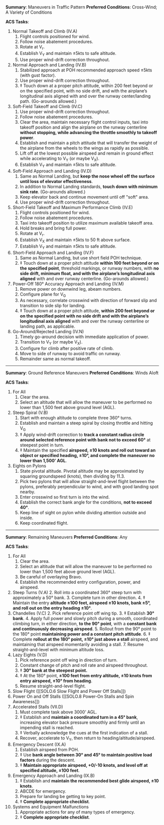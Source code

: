 **Summary**: Maneuvers in Traffic Pattern
**Preferred Conditions**: Cross-Wind; A Variety of Conditions

**ACS Tasks**:
1. Normal Takeoff and Climb (IV.A)
	1. Flight controls positioned for wind.
	2. Follow noise abatement procedures.
	3. Rotate at V<sub>r</sub>.
	4. Establish V<sub>Y</sub> and maintain ±5kts to safe altitude.
	5. Use proper wind-drift correction throughout.
2. Normal Approach and Landing (IV.B)
	1. Stabilized approach at POH recommended approach speed ±5kts (with gust factor).
	2. Use proper wind-drift correction throughout.
	3. ‡ Touch down at a proper pitch attitude, within 200 feet beyond or on the specified point, with no side drift, and with the airplane’s longitudinal axis aligned with and over the runway center/landing path. (Go-arounds allowed.)
3. Soft-Field Takeoff and Climb (IV.C)
	1. Use proper wind-drift correction throughout.
	2. Follow noise abatement procedures.
	3. Clear the area, maintain necessary flight control inputs, taxi into takeoff position and align the airplane on the runway centerline **without stopping, while advancing the throttle smoothly to takeoff power**.
	4. Establish and maintain a pitch attitude that will transfer the weight of the airplane from the wheels to the wings as rapidly as possible.
	5. Lift off at the lowest possible airspeed and remain in ground effect while accelerating to V<sub>Y</sub> (or maybe V<sub>X</sub>).
	6. Establish V<sub>Y</sub> and maintain ±5kts to safe altitude.
4. Soft-Field Approach and Landing (IV.D)
	1. Same as Normal Landing, but **keep the nose wheel off the surface until loss of elevator effectiveness**.
	2. In addition to Normal Landing standards, **touch down with minimum sink rate**. (Go-arounds allowed.)
	3. Keep elevator back and continue movement until off "soft" area.
	4. Use proper wind-drift correction throughout.
5. Short-Field Takeoff and Maximum Performance Climb (IV.E)
	1. Flight controls positioned for wind.
	2. Follow noise abatement procedures.
	3. Taxi into takeoff position to utilize maximum available takeoff area.
	4. Hold breaks and bring full power.
	5. Rotate at V<sub>r</sub>.
	6. Establish V<sub>X</sub> and maintain ±5kts to 50 ft above surface.
	7. Establish V<sub>Y</sub> and maintain ±5kts to safe altitude.
6. Short-Field Approach and Landing (IV.F)
	1. Same as Normal Landing, but use short field POH technique.
	2. ‡ Touch down at a proper pitch attitude **within 100 feet beyond or on the specified point**, threshold markings, or runway numbers, with **no side drift, minimum float, and with the airplane’s longitudinal axis aligned** with and over runway centerline. (Go-arounds allowed.)
7. Power-Off 180° Accuracy Approach and Landing (IV.M)
	1. Remove power on downwind leg, abeam numbers.
	2. Configure plane for V<sub>G</sub>
	3. As necessary, correlate crosswind with direction of forward slip and transition to side slip for landing.
	4. ‡ Touch down at a proper pitch attitude, **within 200 feet beyond or on the specified point with no side drift and with the airplane’s longitudinal axis aligned** with and over the runway centerline or landing path, as applicable.
8. Go-Around/Rejected Landing (IV.N)
	1. Timely go-around decision with immediate application of power.
	2. Transition to V<sub>Y</sub> (or maybe V<sub>X</sub>).
	3. Configure for climb after positive rate of climb.
	4. Move to side of runway to avoid traffic on runway.
	5. Remainder same as normal takeoff.

----

**Summary**: Ground Reference Maneuvers 
**Preferred Conditions**: Winds Aloft

**ACS Tasks**:
1. For All
	1. Clear the area.
	2. Select an altitude that will allow the maneuver to be performed no lower than 1,500 feet above ground level (AGL).
2. Steep Spiral (V.B)
	1. Start with enough altitude to complete three 360° turns.
	2. Establish and maintain a steep spiral by closing throttle and hitting V<sub>G</sub>
	3. ‡ Apply wind-drift correction to **track a constant radius circle around selected reference point with bank not to exceed 60°** at steepest point in turn.
	4. ‡ Maintain the specified **airspeed, ±10 knots and roll out toward an object or specified heading, ±10°, and complete the maneuver no lower than 1,500’ AGL**.
3. Eights on Pylons
	1. State pivotal altitude. Pivotal altitude may be approximated by squaring groundspeed (knots), then dividing by 11.3.
	2. Pick two pylons that will allow straight-and-level flight between the pylons, preferably perpendicular to wind, and with good landing spot nearby.
	3. Enter crosswind so first turn is into the wind.
	4. Establish the correct bank angle for the conditions, **not to exceed 40°**.
	5. Keep line of sight on pylon while dividing attention outside and inside.
	6. Keep coordinated flight.	

----

**Summary**: Remaining Maneuvers 
**Preferred Conditions**: Any

**ACS Tasks**:
1. For All
	1. Clear the area.
	2. Select an altitude that will allow the maneuver to be performed no lower than 1,500 feet above ground level (AGL).
	3. Be careful of overlaying Bravo.
	4. Establish the recommended entry configuration, power, and airspeed.
2. Steep Turns (V.A)
	2. Roll into a coordinated 360° steep turn with approximately a 50° bank.
	3. Complete turn in other direction.
	4. ‡ Maintain the entry **altitude ±100 feet, airspeed ±10 knots, bank ±5°, and roll out on the entry heading ±10°**.
3. Chandelles (V.C)
	2. Pick reference point off wing tip.
	3. ‡ Establish **30° bank**.
	4. Apply full power and slowly pitch during a smooth, coordinated climbing turn, in either direction, **to the 90° point**, with a **constant bank and continuously decreasing airspeed**.
	5. Rollout from the 90° point to the 180° point **maintaining power and a constant pitch attitude**.
	6. ‡ Complete **rollout at the 180° point, ±10° just above a stall** airspeed, and maintaining that airspeed momentarily avoiding a stall.
	7. Resume straight-and-level with minimum altitude loss.
4. Lazy Eights (V.D)
	1. Pick reference point off wing in direction of turn.
	2. Constant change of pitch and roll rate and airspeed throughout.
	3. ‡ **30° bank at the steepest point.**
	4. ‡ At the 180° point, **±100 feet from entry altitude, ±10 knots from entry airspeed, ±10° from heading**.
	5. Resume straight-and-level flight.
5. Slow Flight ([[SOLO.6 Slow Flight and Power Off Stalls]])
6. Power On and Off Stalls ([[SOLO.8 Power-On Stalls and Spin Awareness]])
8. Accelerated Stalls (VII.D)
	1. Must complete task above 3000' AGL.
	2. ‡ Establish and **maintain a coordinated turn in a 45° bank**, increasing elevator back pressure smoothly and firmly until an impending stall is reached.
	3. ‡ Verbally acknowledge the cues at the first indication of a stall.
	4. Recover, accelerate to V<sub>Y</sub>, then return to heading/altitude/airspeed.
9. Emergency Descent (IX.A)
	1. Establish airspeed from POH.
	4. ‡ Use **bank angle between 30° and 45° to maintain positive load factors** during the descent.
	5. ‡ **Maintain appropriate airspeed, +0/-10 knots, and level off at specified altitude, ±100 feet**.
10. Emergency Approach and Landing (IX.B)
	1. ‡ Establish and **maintain the recommended best glide airspeed, ±10 knots**.
	3. ABCDE for emergency.
	4. Prepare for landing be getting to key point.
	5. ‡ **Complete appropriate checklist**.
11. Systems and Equipment Malfunctions
	1. Appropriate actions for any of many types of emergency.
	2. ‡ **Complete appropriate checklist**.
